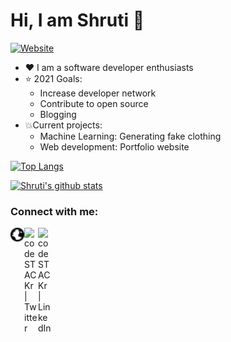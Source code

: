 # Hi, I am Shruti 👋

[![Website](https://img.shields.io/website?label=ShrutiKatpara&style=for-the-badge&url=https%3A%2F%2Fshrutikatpara.github.io)](https://shrutikatpara.github.io/)

- ❤️ I am a software developer enthusiasts
- ⭐ 2021 Goals:
  - Increase developer network
  - Contribute to open source
  - Blogging
- 💥Current projects: 
  - Machine Learning: Generating fake clothing
  - Web development: Portfolio website


[![Top Langs](https://github-readme-stats.vercel.app/api/top-langs/?username=ShrutiKatpara&layout=compact&theme=dracula)](https://github.com/ShrutiKatpara/github-readme-stats)


[![Shruti's github stats](https://github-readme-stats.vercel.app/api?username=ShrutiKatpara&hide=prs&show_icons=true&theme=onedark)](https://github.com/ShrutiKatpara/github-readme-stats)


### Connect with me:

[<img align="left" alt="codeSTACKr.com" width="22px" src="https://raw.githubusercontent.com/iconic/open-iconic/master/svg/globe.svg" />][website]
[<img align="left" alt="codeSTACKr | Twitter" width="22px" src="https://cdn.jsdelivr.net/npm/simple-icons@v3/icons/twitter.svg" />][twitter]
[<img align="left" alt="codeSTACKr | LinkedIn" width="22px" src="https://cdn.jsdelivr.net/npm/simple-icons@v3/icons/linkedin.svg" />][linkedin]

<br />

[website]: https://shrutikatpara.github.io/
[twitter]: https://twitter.com/SKatpara
[linkedin]: https://www.linkedin.com/in/shrutikatpara/
